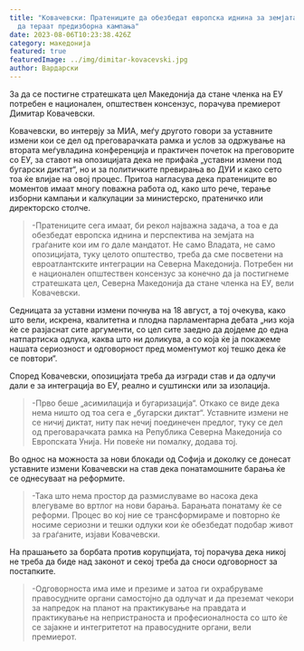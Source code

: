 ```yaml
---
title: "Ковачевски: Пратениците да обезбедат европска иднина за земјата, наместо
  да тераат предизборна кампања"
date: 2023-08-06T10:23:38.426Z
category: македонија
featured: true
featuredImage: ../img/dimitar-kovacevski.jpg
author: Вардарски
---
```

<!--StartFragment-->

За да се постигне стратешката цел Македонија да стане членка на ЕУ потребен е национален, општествен консензус, порачува премиерот Димитар Ковачевски.



<!--EndFragment--><!--StartFragment-->

Ковачевски, во интервју за МИА, меѓу другото говори за уставните измени кои се дел од преговарачката рамка и услов за одржување на втората меѓувладина конференција и практичен почеток на преговорите со ЕУ, за ставот на опозицијата дека не прифаќа „уставни измени под бугарски диктат“, но и за политичките превирања во ДУИ и како сето тоа ќе влијае на овој процес. Притоа нагласува дека пратениците во моментов имаат многу поважна работа од, како што рече, терање изборни кампањи и калкулации за министерско, пратеничко или директорско столче.

> \-Пратениците сега имаат, би рекол најважна задача, а тоа е да обезбедат европска иднина и перспектива на земјата на граѓаните кои им го дале мандатот. Не само Владата, не само опозицијата, туку целото општество, треба да сме посветени на евроатлантските интеграции на Северна Македонија. Потребен ни е национален општествен консензус за конечно да ја постигнеме стратешката цел, Северна Македонија да стане членка на ЕУ, вели Ковачевски.

Седницата за уставни измени почнува на 18 август, а тој очекува, како што вели, искрена, квалитетна и плодна парламентарна дебата „низ која ќе се разјаснат сите аргументи, со цел сите заедно да дојдеме до една натпартиска одлука, каква што ни доликува, а со која ќе ја покажеме нашата сериозност и одговорност пред моментумот кој тешко дека ќе се повтори“.

Според Ковачевски, опозицијата треба да изгради став и да одлучи дали е за интеграција во ЕУ, реално и суштински или за изолација.

> \-Прво беше „асимилација и бугаризација“. Откако се виде дека нема ништо од тоа сега е „бугарски диктат“. Уставните измени не се ничиј диктат, ниту пак нечиј поединечен предлог, туку се дел од преговарачката рамка на Република Северна Македонија со Европската Унија. Ни повеќе ни помалку, додава тој.

Во однос на можноста за нови блокади од Софија и доколку се донесат уставните измени Ковачевски на став дека понатамошните барања ќе се однесуваат на реформите.

> \-Така што нема простор да размислуваме во насока дека влегуваме во вртлог на нови барања. Барањата понатаму ќе се реформи. Процес во кој ние се трансформираме и повторно ќе носиме сериозни и тешки одлуки кои ќе обезбедат подобар живот за граѓаните, изјави Ковачевски.

На прашањето за борбата против корупцијата, тој порачува дека никој не треба да биде над законот и секој треба да сноси одговорност за постапките.

> \-Одговорноста има име и презиме и затоа ги охрабруваме правосудните органи самостојно да одлучат и да преземат чекори за напредок на планот на практикување на правдата и практикување на непристраноста и професионалноста со што ќе се зајакне и интегритетот на правосудните органи, вели премиерот.

<!--EndFragment-->